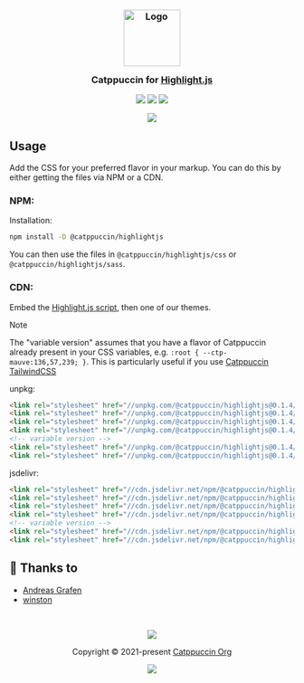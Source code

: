 <h3 align="center">
	<img src="https://raw.githubusercontent.com/catppuccin/catppuccin/main/assets/logos/exports/1544x1544_circle.png" width="100" alt="Logo"/><br/>
	<img src="https://raw.githubusercontent.com/catppuccin/catppuccin/main/assets/misc/transparent.png" height="30" width="0px"/>
	Catppuccin for <a href="https://github.com/highlightjs/highlight.js">Highlight.js</a>
	<img src="https://raw.githubusercontent.com/catppuccin/catppuccin/main/assets/misc/transparent.png" height="30" width="0px"/>
</h3>

<p align="center">
	<a href="https://github.com/catppuccin/highlightjs/stargazers"><img src="https://img.shields.io/github/stars/catppuccin/highlightjs?colorA=363a4f&colorB=b7bdf8&style=for-the-badge"></a>
	<a href="https://github.com/catppuccin/highlightjs/issues"><img src="https://img.shields.io/github/issues/catppuccin/highlightjs?colorA=363a4f&colorB=f5a97f&style=for-the-badge"></a>
	<a href="https://github.com/catppuccin/highlightjs/contributors"><img src="https://img.shields.io/github/contributors/catppuccin/highlightjs?colorA=363a4f&colorB=a6da95&style=for-the-badge"></a>
</p>

<p align="center">
	<img src="https://raw.githubusercontent.com/catppuccin/catppuccin/main/assets/misc/sample.png"/>
</p>

## Usage

Add the CSS for your preferred flavor in your markup. You can do this by either getting the files via NPM or a CDN.

### NPM:

Installation: 
```bash
npm install -D @catppuccin/highlightjs
```

You can then use the files in `@catppuccin/highlightjs/css` or `@catppuccin/highlightjs/sass`.

### CDN:

Embed the [Highlight.js script](https://highlightjs.org/download/), then one of our themes.

> [!NOTE]
> The "variable version" assumes that you have a flavor of Catppuccin already present in your CSS variables, e.g. `:root { --ctp-mauve:136,57,239; }`.
> This is particularly useful if you use [Catppuccin TailwindCSS](https://github.com/catppuccin/tailwindcss)

unpkg:
```html
<link rel="stylesheet" href="//unpkg.com/@catppuccin/highlightjs@0.1.4/css/catppuccin-mocha.css">
<link rel="stylesheet" href="//unpkg.com/@catppuccin/highlightjs@0.1.4/css/catppuccin-macchiato.css">
<link rel="stylesheet" href="//unpkg.com/@catppuccin/highlightjs@0.1.4/css/catppuccin-frappe.css">
<link rel="stylesheet" href="//unpkg.com/@catppuccin/highlightjs@0.1.4/css/catppuccin-latte.css">
<!-- variable version -->
<link rel="stylesheet" href="//unpkg.com/@catppuccin/highlightjs@0.1.4/css/catppuccin.variables.css">
<link rel="stylesheet" href="//unpkg.com/@catppuccin/highlightjs@0.1.4/css/catppuccin.variables.important.css">

```

jsdelivr:
```html
<link rel="stylesheet" href="//cdn.jsdelivr.net/npm/@catppuccin/highlightjs@0.1.4/css/catppuccin-mocha.css">
<link rel="stylesheet" href="//cdn.jsdelivr.net/npm/@catppuccin/highlightjs@0.1.4/css/catppuccin-macchiato.css">
<link rel="stylesheet" href="//cdn.jsdelivr.net/npm/@catppuccin/highlightjs@0.1.4/css/catppuccin-frappe.css">
<link rel="stylesheet" href="//cdn.jsdelivr.net/npm/@catppuccin/highlightjs@0.1.4/css/catppuccin-latte.css">
<!-- variable version -->
<link rel="stylesheet" href="//cdn.jsdelivr.net/npm/@catppuccin/highlightjs@0.1.4/css/catppuccin.variables.css">
<link rel="stylesheet" href="//cdn.jsdelivr.net/npm/@catppuccin/highlightjs@0.1.4/css/catppuccin.variables.important.css">
```

## 💝 Thanks to

- [Andreas Grafen](https://github.com/andreasgrafen)
- [winston](https://github.com/nekowinston)

&nbsp;

<p align="center">
	<img src="https://raw.githubusercontent.com/catppuccin/catppuccin/main/assets/footers/gray0_ctp_on_line.svg?sanitize=true" />
</p>

<p align="center">
	Copyright &copy; 2021-present <a href="https://github.com/catppuccin" target="_blank">Catppuccin Org</a>
</p>

<p align="center">
	<a href="https://github.com/catppuccin/catppuccin/blob/main/LICENSE"><img src="https://img.shields.io/static/v1.svg?style=for-the-badge&label=License&message=MIT&logoColor=d9e0ee&colorA=363a4f&colorB=b7bdf8"/></a>
</p>
